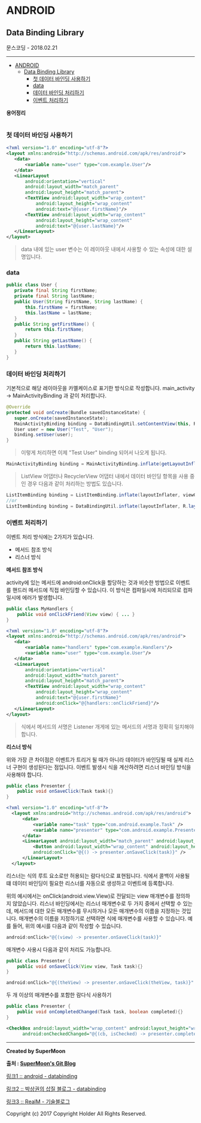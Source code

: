 # ANDROID
## Data Binding Library

<div class="pull-right"> 문스코딩 - 2018.02.21 </div>

---

<!-- @import "[TOC]" {cmd="toc" depthFrom=1 depthTo=6 orderedList=false} -->
<!-- code_chunk_output -->

* [ANDROID](#android)
	* [Data Binding Library](#data-binding-library)
		* [첫 데이터 바인딩 사용하기](#첫-데이터-바인딩-사용하기)
		* [data](#data)
		* [데이터 바인딩 처리하기](#데이터-바인딩-처리하기)
		* [이벤트 처리하기](#이벤트-처리하기)

<!-- /code_chunk_output -->

**용어정리**
```

```

### 첫 데이터 바인딩 사용하기

```xml
<?xml version="1.0" encoding="utf-8"?>
<layout xmlns:android="http://schemas.android.com/apk/res/android">
   <data>
       <variable name="user" type="com.example.User"/>
   </data>
   <LinearLayout
       android:orientation="vertical"
       android:layout_width="match_parent"
       android:layout_height="match_parent">
       <TextView android:layout_width="wrap_content"
           android:layout_height="wrap_content"
           android:text="@{user.firstName}"/>
       <TextView android:layout_width="wrap_content"
           android:layout_height="wrap_content"
           android:text="@{user.lastName}"/>
   </LinearLayout>
</layout>
```

> data 내에 있는 user 변수는 이 레이아웃 내에서 사용할 수 있는 속성에 대한 설명입니다.

### data

```java
public class User {
   private final String firstName;
   private final String lastName;
   public User(String firstName, String lastName) {
       this.firstName = firstName;
       this.lastName = lastName;
   }
   public String getFirstName() {
       return this.firstName;
   }
   public String getLastName() {
       return this.lastName;
   }
}
```

### 데이터 바인딩 처리하기

기본적으로 해당 레이아웃을 카멜케이스로 표기한 방식으로 작성합니다.
main_activity -> MainActivityBinding 과 같이 처리합니다.

```java
@Override
protected void onCreate(Bundle savedInstanceState) {
   super.onCreate(savedInstanceState);
   MainActivityBinding binding = DataBindingUtil.setContentView(this, R.layout.main_activity);
   User user = new User("Test", "User");
   binding.setUser(user);
}
```
> 이렇게 처리하면 이제 "Test User" binding 되어서 나오게 됩니다.

```java
MainActivityBinding binding = MainActivityBinding.inflate(getLayoutInflater());
```

> ListView 어댑터나 RecyclerView 어댑터 내에서 데이터 바인딩 항목을 사용 중인 경우 다음과 같이 처리하는 방법도 있습니다.

```java
ListItemBinding binding = ListItemBinding.inflate(layoutInflater, viewGroup, false);
//or
ListItemBinding binding = DataBindingUtil.inflate(layoutInflater, R.layout.list_item, viewGroup, false);
```

### 이벤트 처리하기

이벤트 처리 방식에는 2가지가 있습니다.
- 메서드 참조 방식
- 리스너 방식

**메서드 참조 방식**

activity에 있는 메서드에 android:onClick을 할당하는 것과
비슷한 방법으로 이벤트를 핸드러 메서드에 직접 바인딩할 수 있습니다.
이 방식은 컴파일시에 처리되므로 컴파일시에 에러가 발생합니다.

```java
public class MyHandlers {
    public void onClickFriend(View view) { ... }
}
```

```xml
<?xml version="1.0" encoding="utf-8"?>
<layout xmlns:android="http://schemas.android.com/apk/res/android">
   <data>
       <variable name="handlers" type="com.example.Handlers"/>
       <variable name="user" type="com.example.User"/>
   </data>
   <LinearLayout
       android:orientation="vertical"
       android:layout_width="match_parent"
       android:layout_height="match_parent">
       <TextView android:layout_width="wrap_content"
           android:layout_height="wrap_content"
           android:text="@{user.firstName}"
           android:onClick="@{handlers::onClickFriend}"/>
   </LinearLayout>
</layout>
```

> 식에서 메서드의 서명은 Listener 개게에 있는 메서드의 서명과 정확히 일치해야합니다.

**리스너 방식**

위와 가장 큰 차이점은 이벤트가 트리거 될 때가 아니라
데이터가 바인딩될 때 실제 리스너 구현이 생성된다는 점입니다.
이벤트 발생시 식을 계산하려면 리스너 바인딩 방식을 사용해야 합니다.

```java
public class Presenter {
    public void onSaveClick(Task task){}
}
```

```xml
<?xml version="1.0" encoding="utf-8"?>
  <layout xmlns:android="http://schemas.android.com/apk/res/android">
      <data>
          <variable name="task" type="com.android.example.Task" />
          <variable name="presenter" type="com.android.example.Presenter" />
      </data>
      <LinearLayout android:layout_width="match_parent" android:layout_height="match_parent">
          <Button android:layout_width="wrap_content" android:layout_height="wrap_content"
          android:onClick="@{() -> presenter.onSaveClick(task)}" />
      </LinearLayout>
  </layout>
```
리스너는 식의 루트 요소로만 허용되는 람다식으로 표현됩니다.
식에서 콜백이 사용될 떄 데이터 바인딩이 필요한 리스너를
자동으로 생성하고 이벤트에 등록합니다.

위의 예시에서는 onClick(android.view.View)로 전달되는
view 매개변수를 정의하지 않았습니다.
리스너 바인딩에서는 리스너 매개변수로 두 가지 중에서 선택할 수 있는데,
메서드에 대한 모든 매개변수를 무시하거나 모든 매개변수의 이름을 지정하는 것입니다.
매개변수의 이름을 지정하기로 선택하면 식에 매개변수를 사용할 수 있습니다.
예를 들어, 위의 예시를 다음과 같이 작성할 수 있습니다.

```java
android:onClick="@{(view) -> presenter.onSaveClick(task)}"
```

매개변수 사용시 다음과 같이 처리도 가능합니다.

```java
public class Presenter {
    public void onSaveClick(View view, Task task){}
}
```

```java
android:onClick="@{(theView) -> presenter.onSaveClick(theView, task)}"
```

두 개 이상의 매개변수를 포함한 람다식 사용하기

```java
public class Presenter {
    public void onCompletedChanged(Task task, boolean completed){}
}
```

```xml
<CheckBox android:layout_width="wrap_content" android:layout_height="wrap_content"
      android:onCheckedChanged="@{(cb, isChecked) -> presenter.completeChanged(task, isChecked)}" />
```















---

**Created by SuperMoon**

**출처 : [SuperMoon's Git Blog](https://github.com/jm921106)**

[링크1 :: android - databinding ](https://developer.android.com/topic/libraries/data-binding/index.html?hl=ko)

[링크2 :: 박상권의 삽질 블로그 - databinding ](http://gun0912.tistory.com/71)

[링크3 :: RealM - 기술블로그](https://academy.realm.io/kr/posts/aw211-android-data-binding-mvp-passive-view-interface/?_ga=2.181838820.2108988985.1519145547-1729386062.1518094211)

Copyright (c) 2017 Copyright Holder All Rights Reserved.
